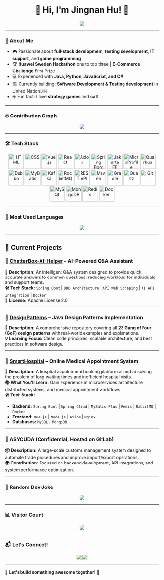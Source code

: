 <h1 align="center">👋 Hi, I'm Jingnan Hu! 🚀</h1>

<p align="center">
  <img src="https://readme-typing-svg.herokuapp.com?font=Fira+Code&duration=3000&pause=500&color=00F7EF&center=true&width=435&lines=Master's+in+Computer+Science;Game+Development+Enthusiast;AI+%7C+Big+Data+%7C+Cybersecurity;UN+Intern+%F0%9F%87%A8%F0%9F%87%AD;Always+learning+new+things!+%F0%9F%8C%8F" />
</p>

---

### 🚀 **About Me**
- 🎮 Passionate about **full-stack development**, **testing development**, **IT support**, and **game programming**
- 🏆 **Huawei Sweden Hackathon** one to top three | **E-Commerce Challenge** First Prize
- 💻 Experienced with **Java, Python, JavaScript, and C#**
- 🏗️ Currently building: **Software Development & Testing development** in United Nation🇺🇳
- ☕ Fun fact: I love **strategy games** and **cat!**

---


### 🔥 **Contribution Graph**
<p align="center">
  <img src="https://github-readme-activity-graph.vercel.app/graph?username=JingnanHu&theme=tokyo-night&hide_border=true" />
</p>

---

### 🛠 **Tech Stack**
<p align="center">
  <img src="https://upload.wikimedia.org/wikipedia/commons/9/99/HTML5_logo_and_wordmark.svg" width="50" alt="HTML"/>
  <img src="https://upload.wikimedia.org/wikipedia/commons/a/a7/CSS3_logo.svg" width="50" alt="CSS"/>
  <img src="https://upload.wikimedia.org/wikipedia/commons/f/f3/Vue.js_Logo.svg" width="50" alt="Vue.js"/>
  <img src="https://upload.wikimedia.org/wikipedia/commons/6/61/React.js_Logo.svg" width="50" alt="React"/>
  <img src="https://upload.wikimedia.org/wikipedia/commons/e/e0/Axios_logo.svg" width="50" alt="Axios"/>
  <img src="https://upload.wikimedia.org/wikipedia/commons/8/8b/Spring_Boot_Logo.svg" width="50" alt="Spring Boot"/>
  <img src="https://upload.wikimedia.org/wikipedia/commons/0/09/JakartaEE_logo.svg" width="50" alt="Jakarta EE"/>
  <img src="https://upload.wikimedia.org/wikipedia/commons/1/1f/MicroProfile_logo.svg" width="50" alt="MicroProfile"/>
  <img src="https://upload.wikimedia.org/wikipedia/commons/7/79/Quarkus_logo.svg" width="50" alt="Quarkus"/>
  <img src="https://upload.wikimedia.org/wikipedia/commons/9/97/Dubbo_logo.svg" width="50" alt="Dubbo"/>
  <img src="https://upload.wikimedia.org/wikipedia/commons/f/f7/MyBatis_logo.svg" width="50" alt="MyBatis"/>
  <img src="https://upload.wikimedia.org/wikipedia/commons/7/7f/Kafka_logo.svg" width="50" alt="Kafka"/>
  <img src="https://upload.wikimedia.org/wikipedia/commons/e/eb/RocketMQ_logo.svg" width="50" alt="RocketMQ"/>
  <img src="https://upload.wikimedia.org/wikipedia/commons/7/74/REST_logo.svg" width="50" alt="REST API"/>
  <img src="https://upload.wikimedia.org/wikipedia/commons/2/2f/Maven_logo.svg" width="50" alt="Maven"/>
  <img src="https://upload.wikimedia.org/wikipedia/commons/a/a5/Gradle_logo.svg" width="50" alt="Gradle"/>
  <img src="https://upload.wikimedia.org/wikipedia/commons/d/d5/Quartz_logo.svg" width="50" alt="Quartz"/>
  <img src="https://upload.wikimedia.org/wikipedia/commons/0/0e/Git_logo.svg" width="50" alt="Git"/>
  <img src="https://upload.wikimedia.org/wikipedia/commons/a/a7/MySQL_logo.svg" width="50" alt="MySQL"/>
  <img src="https://upload.wikimedia.org/wikipedia/commons/4/4d/MongoDB_Logo.svg" width="50" alt="MongoDB"/>
  <img src="https://upload.wikimedia.org/wikipedia/commons/6/67/Redis_logo.svg" width="50" alt="Redis"/>
  <img src="https://upload.wikimedia.org/wikipedia/commons/3/39/Docker_logo.svg" width="50" alt="Docker"/>
</p>




---

### 🚀 **Most Used Languages**
<p align="center">
  <img src="https://github-readme-stats.vercel.app/api/top-langs/?username=JingnanHu&layout=compact&theme=tokyonight&hide_border=true" />
</p>

---

## 🎯 **Current Projects**

### 🔹 [ChatterBox-AI-Helper](https://github.com/JingnanHu/ChatterBox-AI-Helper) – AI-Powered Q&A Assistant  
**🤖 Description:** An intelligent Q&A system designed to provide quick, accurate answers to common questions, reducing workload for individuals and support teams.  
**🛠 Tech Stack:** `Spring Boot` | `DDD Architecture` | `API Web Scraping` | `AI API Integration` | `Docker`  
**📜 License:** Apache License 2.0  

---

### 🔹 [DesignPatterns](https://github.com/JingnanHu/DesignPatterns) – Java Design Patterns Implementation  
**📌 Description:** A comprehensive repository covering all **23 Gang of Four (GoF) design patterns** with real-world examples and explanations.  
**💡 Learning Focus:** Clean code principles, scalable architecture, and best practices in software design.  

---

### 🔹 [SmartHospital](https://github.com/JingnanHu/smartHospital) – Online Medical Appointment System  
**🏥 Description:** A hospital appointment booking platform aimed at solving the problem of long waiting times and inefficient hospital visits.  
**📚 What You'll Learn:** Gain experience in microservices architecture, distributed systems, and medical appointment workflows.  
**🛠 Tech Stack:**  
- **Backend:** `Spring Boot` | `Spring Cloud` | `MyBatis-Plus` | `Redis` | `RabbitMQ` | `Docker`  
- **Frontend:** `Vue.js` | `Node.js` | `Axios` | `Nginx`  
- **Databases:** `MySQL` | `MongoDB`  

---

### 🔹 ASYCUDA (Confidential, Hosted on GitLab)  
**📦 Description:** A large-scale customs management system designed to automate trade procedures and improve import/export operations.  
**🌍 Contribution:** Focused on backend development, API integrations, and system performance optimization.

---

### 🤣 **Random Dev Joke**
<p align="center">
  <img src="https://readme-jokes.vercel.app/api" />
</p>

---

### 📊 **Visitor Count**
<p align="center">
  <img src="https://komarev.com/ghpvc/?username=JingnanHu&label=Profile%20Views&color=blue&style=plastic" />
</p>

---

### 📬 **Let's Connect!**
<p align="center">
  <a href="https://www.linkedin.com/in/jingnanhu">
    <img src="https://img.shields.io/badge/-LinkedIn-blue?style=for-the-badge&logo=Linkedin&logoColor=white" />
  </a>
  <a href="https://github.com/JingnanHu">
    <img src="https://img.shields.io/badge/-GitHub-333?style=for-the-badge&logo=github" />
  </a>

</p>

---

🚀 **Let's build something awesome together!** 🚀

